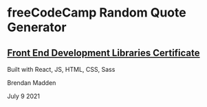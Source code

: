 # freeCodeCamp Random Quote Generator
## [Front End Development Libraries Certificate](https://www.freecodecamp.org/learn/front-end-libraries/front-end-libraries-projects/build-a-random-quote-machine)

Built with React, JS, HTML, CSS, Sass

Brendan Madden

July 9 2021